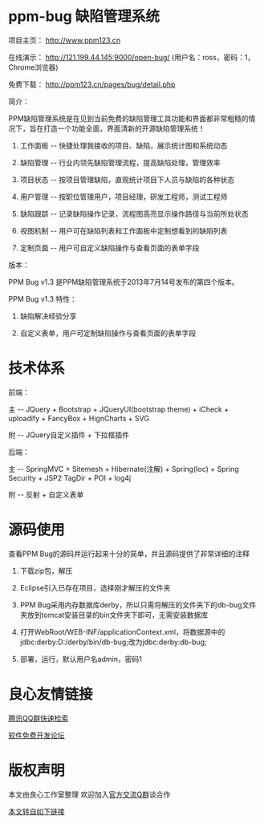 ppm-bug 缺陷管理系统
=======

项目主页： http://www.ppm123.cn

在线演示： http://121.199.44.145:9000/open-bug/  (用户名：ross，密码：1，Chrome浏览器)

免费下载： http://ppm123.cn/pages/bug/detail.php

简介：

PPM缺陷管理系统是在见到当前免费的缺陷管理工具功能和界面都非常粗糙的情况下，旨在打造一个功能全面，界面清新的开源缺陷管理系统！

1. 工作面板 -- 快捷处理我接收的项目、缺陷，展示统计图和系统动态

2. 缺陷管理 -- 行业内领先缺陷管理流程，提高缺陷处理，管理效率

3. 项目状态 -- 按项目管理缺陷，直观统计项目下人员与缺陷的各种状态

4. 用户管理 -- 按职位管理用户，项目经理，研发工程师，测试工程师

5. 缺陷跟踪 -- 记录缺陷操作记录，流程图高亮显示操作路径与当前所处状态

6. 视图机制 -- 用户可在缺陷列表和工作面板中定制想看到的缺陷列表

7. 定制页面 -- 用户可自定义缺陷操作与查看页面的表单字段


版本：

PPM Bug v1.3 是PPM缺陷管理系统于2013年7月14号发布的第四个版本。

PPM Bug v1.3 特性：

1. 缺陷解决经验分享

2. 自定义表单，用户可定制缺陷操作与查看页面的表单字段
 
技术体系
=======

前端：

主 -- JQuery + Bootstrap + JQueryUI(bootstrap theme) + iCheck + uploadify + FancyBox + HignCharts + SVG

附 -- JQuery自定义插件 + 下拉框插件

后端：

主 -- SpringMVC + Sitemesh + Hibernate(注解) + Spring(Ioc) + Spring Security + JSP2 TagDir + POI + log4j

附 -- 反射 + 自定义表单

源码使用
=======

查看PPM Bug的源码并运行起来十分的简单，并且源码提供了非常详细的注释

1. 下载zip包，解压

2. Eclipse引入已存在项目，选择刚才解压的文件夹

3. PPM Bug采用内存数据库derby，所以只需将解压的文件夹下的db-bug文件夹放到tomcat安装目录的bin文件夹下即可，无需安装数据库

4. 打开WebRoot/WEB-INF/applicationContext.xml，将数据源中的jdbc:derby:D:/derby/bin/db-bug;改为jdbc:derby:db-bug;

5. 部署，运行，默认用户名admin，密码1



 # 良心友情链接

[腾讯QQ群快速检索](http://u.720life.cn/s/8cf73f7c)

[软件免费开发论坛](http://u.720life.cn/s/bbb01dc0)

# 版权声明 

本文由良心工作室整理 欢迎加入[官方交流Q群](https://u.720life.cn/s/f2316816)谈合作

[本文转自如下链接](http://u.720life.cn/g/2e71d0f0a5c601172267ba20d3a43c6edb9154a5927f42cb8502ef8f05fa4120140e0aa7a271074e079b1faa5851c53b4b5446bdc2f85a2efb69cb32a0a51fe3)